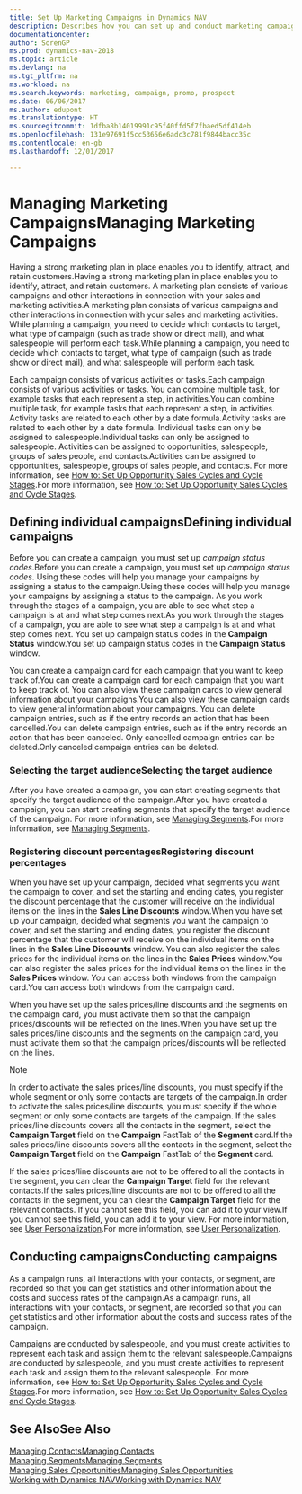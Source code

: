 ```yaml
---
title: Set Up Marketing Campaigns in Dynamics NAV
description: Describes how you can set up and conduct marketing campaigns in Dynamics NAV to help you identify and attract prospects and retain customers.
documentationcenter: 
author: SorenGP
ms.prod: dynamics-nav-2018
ms.topic: article
ms.devlang: na
ms.tgt_pltfrm: na
ms.workload: na
ms.search.keywords: marketing, campaign, promo, prospect
ms.date: 06/06/2017
ms.author: edupont
ms.translationtype: HT
ms.sourcegitcommit: 1dfba8b14019991c95f40ffd5f7fbaed5df414eb
ms.openlocfilehash: 131e97691f5cc53656e6adc3c781f9844bacc35c
ms.contentlocale: en-gb
ms.lasthandoff: 12/01/2017

---
```

# <a name="managing-marketing-campaigns"></a><span data-ttu-id="a74c9-103">Managing Marketing Campaigns</span><span class="sxs-lookup"><span data-stu-id="a74c9-103">Managing Marketing Campaigns</span></span>
<span data-ttu-id="a74c9-104">Having a strong marketing plan in place enables you to identify, attract, and retain customers.</span><span class="sxs-lookup"><span data-stu-id="a74c9-104">Having a strong marketing plan in place enables you to identify, attract, and retain customers.</span></span> <span data-ttu-id="a74c9-105">A marketing plan consists of various campaigns and other interactions in connection with your sales and marketing activities.</span><span class="sxs-lookup"><span data-stu-id="a74c9-105">A marketing plan consists of various campaigns and other interactions in connection with your sales and marketing activities.</span></span> <span data-ttu-id="a74c9-106">While planning a campaign, you need to decide which contacts to target, what type of campaign (such as trade show or direct mail), and what salespeople will perform each task.</span><span class="sxs-lookup"><span data-stu-id="a74c9-106">While planning a campaign, you need to decide which contacts to target, what type of campaign (such as trade show or direct mail), and what salespeople will perform each task.</span></span>

<span data-ttu-id="a74c9-107">Each campaign consists of various activities or tasks.</span><span class="sxs-lookup"><span data-stu-id="a74c9-107">Each campaign consists of various activities or tasks.</span></span> <span data-ttu-id="a74c9-108">You can combine multiple task, for example tasks that each represent a step, in activities.</span><span class="sxs-lookup"><span data-stu-id="a74c9-108">You can combine multiple task, for example tasks that each represent a step, in activities.</span></span> <span data-ttu-id="a74c9-109">Activity tasks are related to each other by a date formula.</span><span class="sxs-lookup"><span data-stu-id="a74c9-109">Activity tasks are related to each other by a date formula.</span></span> <span data-ttu-id="a74c9-110">Individual tasks can only be assigned to salespeople.</span><span class="sxs-lookup"><span data-stu-id="a74c9-110">Individual tasks can only be assigned to salespeople.</span></span> <span data-ttu-id="a74c9-111">Activities can be assigned to opportunities, salespeople, groups of sales people, and contacts.</span><span class="sxs-lookup"><span data-stu-id="a74c9-111">Activities can be assigned to opportunities, salespeople, groups of sales people, and contacts.</span></span> <span data-ttu-id="a74c9-112">For more information, see [How to: Set Up Opportunity Sales Cycles and Cycle Stages](marketing-how-setup-opportunity-sales-cycles-stages.md).</span><span class="sxs-lookup"><span data-stu-id="a74c9-112">For more information, see [How to: Set Up Opportunity Sales Cycles and Cycle Stages](marketing-how-setup-opportunity-sales-cycles-stages.md).</span></span>

## <a name="defining-individual-campaigns"></a><span data-ttu-id="a74c9-113">Defining individual campaigns</span><span class="sxs-lookup"><span data-stu-id="a74c9-113">Defining individual campaigns</span></span>
<span data-ttu-id="a74c9-114">Before you can create a campaign, you must set up *campaign status codes*.</span><span class="sxs-lookup"><span data-stu-id="a74c9-114">Before you can create a campaign, you must set up *campaign status codes*.</span></span> <span data-ttu-id="a74c9-115">Using these codes will help you manage your campaigns by assigning a status to the campaign.</span><span class="sxs-lookup"><span data-stu-id="a74c9-115">Using these codes will help you manage your campaigns by assigning a status to the campaign.</span></span> <span data-ttu-id="a74c9-116">As you work through the stages of a campaign, you are able to see what step a campaign is at and what step comes next.</span><span class="sxs-lookup"><span data-stu-id="a74c9-116">As you work through the stages of a campaign, you are able to see what step a campaign is at and what step comes next.</span></span> <span data-ttu-id="a74c9-117">You set up campaign status codes in the **Campaign Status** window.</span><span class="sxs-lookup"><span data-stu-id="a74c9-117">You set up campaign status codes in the **Campaign Status** window.</span></span>

<span data-ttu-id="a74c9-118">You can create a campaign card for each campaign that you want to keep track of.</span><span class="sxs-lookup"><span data-stu-id="a74c9-118">You can create a campaign card for each campaign that you want to keep track of.</span></span> <span data-ttu-id="a74c9-119">You can also view these campaign cards to view general information about your campaigns.</span><span class="sxs-lookup"><span data-stu-id="a74c9-119">You can also view these campaign cards to view general information about your campaigns.</span></span>
<span data-ttu-id="a74c9-120">You can delete campaign entries, such as if the entry records an action that has been cancelled.</span><span class="sxs-lookup"><span data-stu-id="a74c9-120">You can delete campaign entries, such as if the entry records an action that has been canceled.</span></span> <span data-ttu-id="a74c9-121">Only cancelled campaign entries can be deleted.</span><span class="sxs-lookup"><span data-stu-id="a74c9-121">Only canceled campaign entries can be deleted.</span></span>

### <a name="selecting-the-target-audience"></a><span data-ttu-id="a74c9-122">Selecting the target audience</span><span class="sxs-lookup"><span data-stu-id="a74c9-122">Selecting the target audience</span></span>
<span data-ttu-id="a74c9-123">After you have created a campaign, you can start creating segments that specify the target audience of the campaign.</span><span class="sxs-lookup"><span data-stu-id="a74c9-123">After you have created a campaign, you can start creating segments that specify the target audience of the campaign.</span></span> <span data-ttu-id="a74c9-124">For more information, see [Managing Segments](marketing-segments.md).</span><span class="sxs-lookup"><span data-stu-id="a74c9-124">For more information, see [Managing Segments](marketing-segments.md).</span></span>

### <a name="registering-discount-percentages"></a><span data-ttu-id="a74c9-125">Registering discount percentages</span><span class="sxs-lookup"><span data-stu-id="a74c9-125">Registering discount percentages</span></span>
<span data-ttu-id="a74c9-126">When you have set up your campaign, decided what segments you want the campaign to cover, and set the starting and ending dates, you register the discount percentage that the customer will receive on the individual items on the lines in the **Sales Line Discounts** window.</span><span class="sxs-lookup"><span data-stu-id="a74c9-126">When you have set up your campaign, decided what segments you want the campaign to cover, and set the starting and ending dates, you register the discount percentage that the customer will receive on the individual items on the lines in the **Sales Line Discounts** window.</span></span> <span data-ttu-id="a74c9-127">You can also register the sales prices for the individual items on the lines in the **Sales Prices** window.</span><span class="sxs-lookup"><span data-stu-id="a74c9-127">You can also register the sales prices for the individual items on the lines in the **Sales Prices** window.</span></span> <span data-ttu-id="a74c9-128">You can access both windows from the campaign card.</span><span class="sxs-lookup"><span data-stu-id="a74c9-128">You can access both windows from the campaign card.</span></span>

 <span data-ttu-id="a74c9-129">When you have set up the sales prices/line discounts and the segments on the campaign card, you must activate them so that the campaign prices/discounts will be reflected on the lines.</span><span class="sxs-lookup"><span data-stu-id="a74c9-129">When you have set up the sales prices/line discounts and the segments on the campaign card, you must activate them so that the campaign prices/discounts will be reflected on the lines.</span></span>

> [!NOTE]  
>   <span data-ttu-id="a74c9-130">In order to activate the sales prices/line discounts, you must specify if the whole segment or only some contacts are targets of the campaign.</span><span class="sxs-lookup"><span data-stu-id="a74c9-130">In order to activate the sales prices/line discounts, you must specify if the whole segment or only some contacts are targets of the campaign.</span></span> <span data-ttu-id="a74c9-131">If the sales prices/line discounts covers all the contacts in the segment, select the **Campaign Target** field on the **Campaign** FastTab of the **Segment** card.</span><span class="sxs-lookup"><span data-stu-id="a74c9-131">If the sales prices/line discounts covers all the contacts in the segment, select the **Campaign Target** field on the **Campaign** FastTab of the **Segment** card.</span></span>

<span data-ttu-id="a74c9-132">If the sales prices/line discounts are not to be offered to all the contacts in the segment, you can clear the **Campaign Target** field for the relevant contacts.</span><span class="sxs-lookup"><span data-stu-id="a74c9-132">If the sales prices/line discounts are not to be offered to all the contacts in the segment, you can clear the **Campaign Target** field for the relevant contacts.</span></span> <span data-ttu-id="a74c9-133">If you cannot see this field, you can add it to your view.</span><span class="sxs-lookup"><span data-stu-id="a74c9-133">If you cannot see this field, you can add it to your view.</span></span> <span data-ttu-id="a74c9-134">For more information, see [User Personalization](ui-user-personalization.md).</span><span class="sxs-lookup"><span data-stu-id="a74c9-134">For more information, see [User Personalization](ui-user-personalization.md).</span></span>

## <a name="conducting-campaigns"></a><span data-ttu-id="a74c9-135">Conducting campaigns</span><span class="sxs-lookup"><span data-stu-id="a74c9-135">Conducting campaigns</span></span>
<span data-ttu-id="a74c9-136">As a campaign runs, all interactions with your contacts, or segment, are recorded so that you can get statistics and other information about the costs and success rates of the campaign.</span><span class="sxs-lookup"><span data-stu-id="a74c9-136">As a campaign runs, all interactions with your contacts, or segment, are recorded so that you can get statistics and other information about the costs and success rates of the campaign.</span></span>

<span data-ttu-id="a74c9-137">Campaigns are conducted by salespeople, and you must create activities to represent each task and assign them to the relevant salespeople.</span><span class="sxs-lookup"><span data-stu-id="a74c9-137">Campaigns are conducted by salespeople, and you must create activities to represent each task and assign them to the relevant salespeople.</span></span> <span data-ttu-id="a74c9-138">For more information, see [How to: Set Up Opportunity Sales Cycles and Cycle Stages](marketing-how-setup-opportunity-sales-cycles-stages.md).</span><span class="sxs-lookup"><span data-stu-id="a74c9-138">For more information, see [How to: Set Up Opportunity Sales Cycles and Cycle Stages](marketing-how-setup-opportunity-sales-cycles-stages.md).</span></span>

## <a name="see-also"></a><span data-ttu-id="a74c9-139">See Also</span><span class="sxs-lookup"><span data-stu-id="a74c9-139">See Also</span></span>
[<span data-ttu-id="a74c9-140">Managing Contacts</span><span class="sxs-lookup"><span data-stu-id="a74c9-140">Managing Contacts</span></span>](marketing-contacts.md)  
[<span data-ttu-id="a74c9-141">Managing Segments</span><span class="sxs-lookup"><span data-stu-id="a74c9-141">Managing Segments</span></span>](marketing-segments.md)  
[<span data-ttu-id="a74c9-142">Managing Sales Opportunities</span><span class="sxs-lookup"><span data-stu-id="a74c9-142">Managing Sales Opportunities</span></span>](marketing-manage-sales-opportunities.md)  
[<span data-ttu-id="a74c9-143">Working with Dynamics NAV</span><span class="sxs-lookup"><span data-stu-id="a74c9-143">Working with Dynamics NAV</span></span>](ui-work-product.md)  

